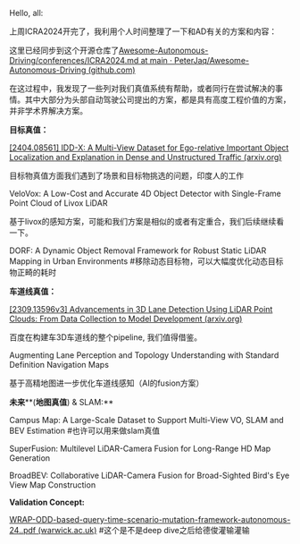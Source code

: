 
Hello, all:

上周ICRA2024开完了，我利用个人时间整理了一下和AD有关的方案和内容：

这里已经同步到这个开源仓库了[Awesome-Autonomous-Driving/conferences/ICRA2024.md at main · PeterJaq/Awesome-Autonomous-Driving (github.com)](https://github.com/PeterJaq/Awesome-Autonomous-Driving/blob/main/conferences/ICRA2024.md)

在这过程中，我发现了一些列对我们真值系统有帮助，或者同行在尝试解决的事情。其中大部分为头部自动驾驶公司提出的方案，都是具有高度工程价值的方案，并非学术界解决方案。

**目标真值：**

[[2404.08561] IDD-X: A Multi-View Dataset for Ego-relative Important Object Localization and Explanation in Dense and Unstructured Traffic (arxiv.org)](https://arxiv.org/abs/2404.08561)

目标物真值方面我们遇到了场景和目标物挑选的问题，印度人的工作

VeloVox: A Low-Cost and Accurate 4D Object Detector with Single-Frame Point Cloud of Livox LiDAR

基于livox的感知方案，可能和我们方案是相似的或者有定重合，我们后续继续看一下。

DORF: A Dynamic Object Removal Framework for Robust Static LiDAR Mapping in Urban Environments #移除动态目标物，可以大幅度优化动态目标物正畸的耗时

**车道线真值：**

[[2309.13596v3] Advancements in 3D Lane Detection Using LiDAR Point Clouds: From Data Collection to Model Development (arxiv.org)](https://arxiv.org/abs/2309.13596v3)

百度在构建车3D车道线的整个pipeline, 我们值得借鉴。

Augmenting Lane Perception and Topology Understanding with Standard Definition Navigation Maps

基于高精地图进一步优化车道线感知（AI的fusion方案）

**未来****(****地图真值****) & SLAM:**

Campus Map: A Large-Scale Dataset to Support Multi-View VO, SLAM and BEV Estimation #也许可以用来做slam真值

SuperFusion: Multilevel LiDAR-Camera Fusion for Long-Range HD Map Generation

BroadBEV: Collaborative LiDAR-Camera Fusion for Broad-Sighted Bird's Eye View Map Construction

**Validation Concept:**

[WRAP-ODD-based-query-time-scenario-mutation-framework-autonomous-24..pdf (warwick.ac.uk)](https://wrap.warwick.ac.uk/182979/13/WRAP-ODD-based-query-time-scenario-mutation-framework-autonomous-24..pdf) #这个是不是deep dive之后给德俊灌输灌输